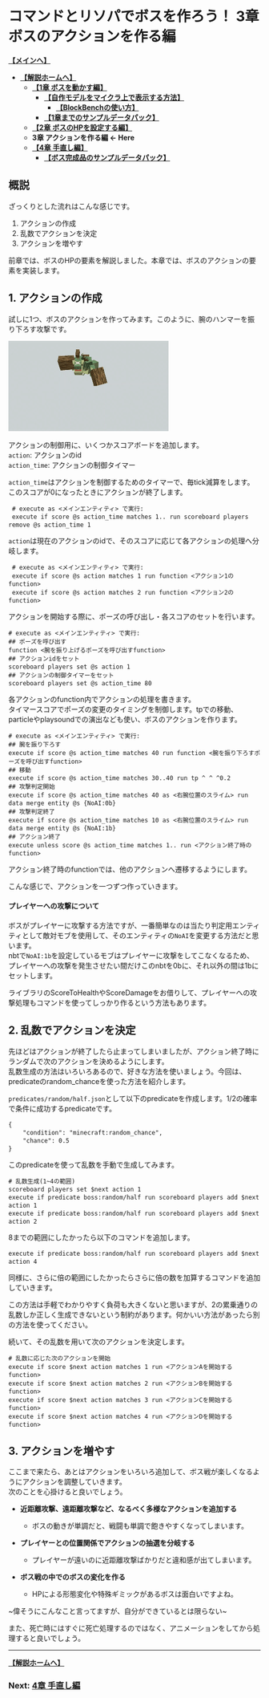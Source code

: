 # コマンドとリソパでボスを作ろう！  3章 ボスのアクションを作る編

**[【メインへ】](https://github.com/Keeema-1/CustomModelBoss)**

 - **[【解説ホームへ】](https://github.com/Keeema-1/CustomModelBoss/blob/main/lectures/home.md)** 
     - **[【1章 ボスを動かす編】](https://github.com/Keeema-1/CustomModelBoss/blob/main/lectures/lec1.md)**  
         - **[【自作モデルをマイクラ上で表示する方法】](https://github.com/Keeema-1/CustomModelBoss/blob/main/lectures/lecA.md)**
             - **[【BlockBenchの使い方】](https://github.com/Keeema-1/CustomModelBoss/blob/main/lectures/lecB.md)**
         - **[【1章までのサンプルデータパック】](https://github.com/Keeema-1/CustomModelBoss/blob/sample1/README.md)**
     - **[【2章 ボスのHPを設定する編】](https://github.com/Keeema-1/CustomModelBoss/blob/main/lectures/lec2.md)**
     - **3章 アクションを作る編 ← Here**
     - **[【4章 手直し編】](https://github.com/Keeema-1/CustomModelBoss/blob/main/lectures/lec4.md)**
         - **[【ボス完成品のサンプルデータパック】](https://github.com/Keeema-1/CustomModelBoss/blob/sample2/README.md)**

## 概説

ざっくりとした流れはこんな感じです。

1. アクションの作成
2. 乱数でアクションを決定
3. アクションを増やす

前章では、ボスのHPの要素を解説しました。本章では、ボスのアクションの要素を実装します。

## 1. アクションの作成

試しに1つ、ボスのアクションを作ってみます。このように、腕のハンマーを振り下ろす攻撃です。

![demo](https://github.com/Keeema-1/CustomModelBoss/blob/main/materials/11.gif)

アクションの制御用に、いくつかスコアボードを追加します。  
`action`: アクションのid  
`action_time`: アクションの制御タイマー  

`action_time`はアクションを制御するためのタイマーで、毎tick減算をします。このスコアが0になったときにアクションが終了します。

     # execute as <メインエンティティ> で実行:
     execute if score @s action_time matches 1.. run scoreboard players remove @s action_time 1

`action`は現在のアクションのidで、そのスコアに応じて各アクションの処理へ分岐します。

     # execute as <メインエンティティ> で実行:
     execute if score @s action matches 1 run function <アクション1のfunction>
     execute if score @s action matches 2 run function <アクション2のfunction>

アクションを開始する際に、ポーズの呼び出し・各スコアのセットを行います。

    # execute as <メインエンティティ> で実行:
    ## ポーズを呼び出す
    function <腕を振り上げるポーズを呼び出すfunction>
    ## アクションidをセット
    scoreboard players set @s action 1
    ## アクションの制御タイマーをセット
    scoreboard players set @s action_time 80

各アクションのfunction内でアクションの処理を書きます。  
タイマースコアでポーズの変更のタイミングを制御します。tpでの移動、particleやplaysoundでの演出なども使い、ボスのアクションを作ります。

    # execute as <メインエンティティ> で実行:
    ## 腕を振り下ろす
    execute if score @s action_time matches 40 run function <腕を振り下ろすポーズを呼び出すfunction>
    ## 移動
    execute if score @s action_time matches 30..40 run tp ^ ^ ^0.2
    ## 攻撃判定開始
    execute if score @s action_time matches 40 as <右腕位置のスライム> run data merge entity @s {NoAI:0b}
    ## 攻撃判定終了
    execute if score @s action_time matches 10 as <右腕位置のスライム> run data merge entity @s {NoAI:1b}
    ## アクション終了
    execute unless score @s action_time matches 1.. run <アクション終了時のfunction>

アクション終了時のfunctionでは、他のアクションへ遷移するようにします。

こんな感じで、アクションを一つずつ作っていきます。

#### プレイヤーへの攻撃について

ボスがプレイヤーに攻撃する方法ですが、一番簡単なのは当たり判定用エンティティとして敵対モブを使用して、そのエンティティの`NoAI`を変更する方法だと思います。  
nbtで`NoAI:1b`を設定しているモブはプレイヤーに攻撃をしてこなくなるため、プレイヤーへの攻撃を発生させたい間だけこのnbtを0bに、それ以外の間は1bにセットします。  

ライブラリのScoreToHealthやScoreDamageをお借りして、プレイヤーへの攻撃処理もコマンドを使ってしっかり作るという方法もあります。  

## 2. 乱数でアクションを決定

先ほどはアクションが終了したら止まってしまいましたが、アクション終了時にランダムで次のアクションを決めるようにします。  
乱数生成の方法はいろいろあるので、好きな方法を使いましょう。今回は、predicateのrandom_chanceを使った方法を紹介します。

`predicates/random/half.json`として以下のpredicateを作成します。1/2の確率で条件に成功するpredicateです。

    {
        "condition": "minecraft:random_chance",
        "chance": 0.5
    }

このpredicateを使って乱数を手動で生成してみます。

    # 乱数生成(1~4の範囲)
    scoreboard players set $next action 1        
    execute if predicate boss:random/half run scoreboard players add $next action 1
    execute if predicate boss:random/half run scoreboard players add $next action 2

8までの範囲にしたかったら以下のコマンドを追加します。

    execute if predicate boss:random/half run scoreboard players add $next action 4

同様に、さらに倍の範囲にしたかったらさらに倍の数を加算するコマンドを追加していきます。

この方法は手軽でわかりやすく負荷も大きくないと思いますが、2の累乗通りの乱数しか正しく生成できないという制約があります。何かいい方法があったら別の方法を使ってください。

続いて、その乱数を用いて次のアクションを決定します。
        
    # 乱数に応じた次のアクションを開始
    execute if score $next action matches 1 run <アクションAを開始するfunction>
    execute if score $next action matches 2 run <アクションBを開始するfunction>
    execute if score $next action matches 3 run <アクションCを開始するfunction>
    execute if score $next action matches 4 run <アクションDを開始するfunction>

## 3. アクションを増やす

ここまで来たら、あとはアクションをいろいろ追加して、ボス戦が楽しくなるようにアクションを調整していきます。  
次のことを心掛けると良いでしょう。

 - **近距離攻撃、遠距離攻撃など、なるべく多様なアクションを追加する**
     - ボスの動きが単調だと、戦闘も単調で飽きやすくなってしまいます。

 - **プレイヤーとの位置関係でアクションの抽選を分岐する**
     - プレイヤーが遠いのに近距離攻撃ばかりだと違和感が出てしまいます。

 - **ボス戦の中でのボスの変化を作る**
     - HPによる形態変化や特殊ギミックがあるボスは面白いですよね。

~偉そうにこんなこと言ってますが、自分ができているとは限らない~

また、死亡時にはすぐに死亡処理するのではなく、アニメーションをしてから処理すると良いでしょう。

___

**[【解説ホームへ】](https://github.com/Keeema-1/CustomModelBoss/blob/main/lectures/home.md)**

### Next: [4章 手直し編](https://github.com/Keeema-1/CustomModelBoss/blob/main/lectures/lec4.md)
